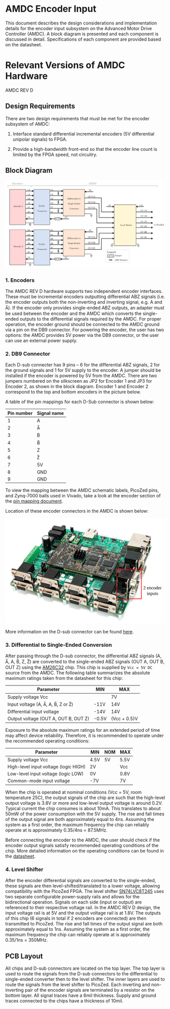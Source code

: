 # AMDC Encoder Input

This document describes the design considerations and implementation details for the encoder input subsystem on the Advanced Motor Drive Controller (AMDC). A block diagram is presented and each component is discussed in detail. Specifications of each component are provided based on the datasheet.

# Relevant Versions of AMDC Hardware

AMDC REV D

## Design Requirements

There are two design requirements that must be met for the encoder subsystem of AMDC:


1. Interface standard differential incremental encoders (5V differential unipolar signals) to FPGA.

2. Provide a high-bandwidth front-end so that the encoder line count is limited by the FPGA speed, not circuitry.


## Block Diagram

<img src="images/amdc-encoder.svg" />

### 1. Encoders

The AMDC REV D hardware supports two independent encoder interfaces. These must be incremental encoders outputting differential ABZ signals (i.e. the encoder outputs both the non-inverting and inverting signal, e.g. A and A̅). If the encoder only provides single-ended ABZ outputs, an adapter must be used between the encoder and the AMDC which converts the single-ended outputs to the differential signals required by the AMDC. For proper operation, the encoder ground should be connected to the AMDC ground via a pin on the DB9 connector. For powering the encoder, the user has two options: the AMDC provides 5V power via the DB9 connector, or the user can use an external power supply.

### 2. DB9 Connector

Each D-sub connecter has 9 pins – 6 for the differential ABZ signals, 2 for the ground signals and 1 for 5V supply to the encoder. A jumper should be installed if the encoder is powered by 5V from the AMDC. There are two jumpers numbered on the silkscreen as JP2 for Encoder 1 and JP3 for Encoder 2, as shown in the block diagram. Encoder 1 and Encoder 2 correspond to the top and bottom encoders in the picture below.


A table of the pin mappings for each D-Sub connector is shown below:

| Pin number | Signal name |
|------------|--------|
| 1 | A |
| 2 | A̅ |
| 3 | B |
| 4 | B̅ |
| 5 | Z |
| 6 | Z̅ |
| 7 | 5V |
| 8 | GND |
| 9 | GND |

To view the mapping between the AMDC schematic labels, PicoZed pins, and Zynq-7000 balls used in Vivado, take a look at the encoder  section of the [pin mapping document](RevD-PinMapping.md#encoder).

Location of these encoder connectors in the AMDC is shown below:

<img src="images/amdc-encoder-input-highlighted.svg" />

More information on the D-sub connector can be found [here]( https://www.alliedelec.com/m/d/c3366066d9274ddf3c20bc3008518f5b.pdf?src-supplier=Allied+Electronics).

### 3. Differential to Single-Ended Conversion

After passing through the D-sub connector, the differential ABZ signals (A, A̅, A, B̅, Z, Z̅) are converted to the single-ended ABZ signals (OUT A, OUT B, OUT Z) using the [AM26C32](http://www.ti.com/lit/ds/symlink/am26c32.pdf) chip. This chip is supplied by `Vcc = 5V DC` source from the AMDC. The following table summarizes the absolute maximum ratings taken from the datasheet for this chip:

| Parameter                            | MIN    | MAX           |
|--------------------------------------|--------|---------------|
| Supply voltage Vcc                   |        | 7V           |
| Input voltage (A, A̅, A, B̅, Z or Z̅)   | -11V  | 14V          |
| Differential input voltage           | -14V  | 14V          |
| Output voltage (OUT A, OUT B, OUT Z) | -0.5V | (Vcc + 0.5)V |

Exposure to the absolute maximum ratings for an extended period of time may affect device reliability. Therefore, it is recommended to operate under the recommended operating conditions:

| Parameter                             | MIN   | NOM | MAX   |
|---------------------------------------|-------|-----|-------|
| Supply voltage Vcc                    | 4.5V | 5V | 5.5V |
| High-level input voltage (logic HIGH) | 2V   |     | Vcc   |
| Low-level input voltage (logic LOW)   | 0V   |     | 0.8V |
| Common-mode input voltage             | -7V  |     | 7V   |

When the chip is operated at nominal conditions (Vcc = 5V, room temperature 25C), the output signals of the chip are such that the high-level output voltage is 3.8V or more and low-level output voltage is around 0.2V. Typical current the chip consumes is about 10mA. This translates to about 50mW of the power consumption with the 5V supply. The rise and fall times of the output signal are both approximately equal to 4ns. Assuming the system as a first order, the maximum frequency the chip can reliably operate at is approximately 0.35/4ns = 87.5MHz.

Before connecting the encoder to the AMDC, the user should check if the encoder output signals satisfy recommended operating conditions of the chip. More detailed information on the operating conditions can be found in the [datasheet](http://www.ti.com/lit/ds/symlink/am26c32.pdf).


### 4. Level Shifter

After the encoder differential signals are converted to the single-ended, these signals are then level-shifted/translated to a lower voltage, allowing compatibility with the PicoZed FPGA. The level shifter [SN74LVC8T245](http://www.ti.com/lit/ds/symlink/sn74lvc8t245.pdf) uses two separate configurable power-supply rails and allows for the bidirectional operation. Signals on each side (input or output) are referenced to their respective voltage rail. In the AMDC REV D design, the input voltage rail is at 5V and the output voltage rail is at 1.8V. The outputs of this chip (6 signals in total if 2 encoders are connected) are then transmitted to PicoZed. The rise and fall times of the output signal are both approximately equal to 1ns. Assuming the system as a first order, the maximum frequency the chip can reliably operate at is approximately 0.35/1ns = 350MHz.

## PCB Layout

All chips and D-sub connectors are located on the top layer. The top layer is used to route the signals from the D-sub connectors to the differential to single-ended converter then to the level shifter. The inner layers are used to route the signals from the level shifter to PicoZed. Each inverting and non-inverting pair of the encoder signals are terminated by a resistor on the bottom layer. All signal traces have a 6mil thickness. Supply and ground traces connected to the chips have a thickness of 10mil.
